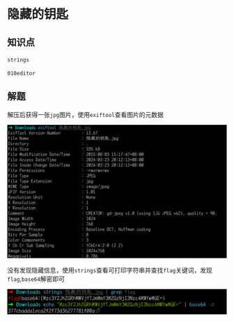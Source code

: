 # 隐藏的钥匙

## 知识点

`strings`    

`010editor`

## 解题

解压后获得一张`jpg`图片，使用`exiftool`查看图片的元数据

![](./img/隐藏的钥匙-1.png)

没有发现隐藏信息，使用`strings`查看可打印字符串并查找`flag`关键词，发现`flag`,`base64`解密即可

![](./img/隐藏的钥匙-2.png)